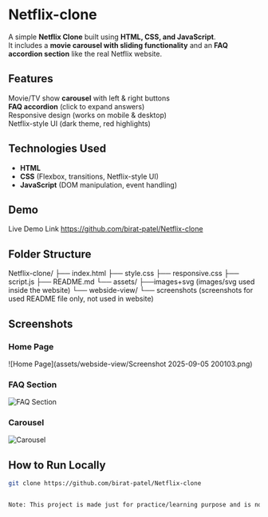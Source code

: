 # Netflix-clone 

A simple **Netflix Clone** built using **HTML, CSS, and JavaScript**.  
It includes a **movie carousel with sliding functionality** and an **FAQ accordion section** like the real Netflix website.  


## Features  
 Movie/TV show **carousel** with left & right buttons  
 **FAQ accordion** (click to expand answers)  
 Responsive design (works on mobile & desktop)  
 Netflix-style UI (dark theme, red highlights)  


## Technologies Used  
- **HTML**  
- **CSS** (Flexbox, transitions, Netflix-style UI)  
- **JavaScript** (DOM manipulation, event handling)  


## Demo  
Live Demo Link
https://github.com/birat-patel/Netflix-clone


## Folder Structure  
 Netflix-clone/
 ├── index.html
 ├── style.css
 ├── responsive.css
 ├── script.js
 ├── README.md
 └── assets/
      ├──images+svg (images/svg used inside the website)
      └── webside-view/
           └── screenshots (screenshots for used README file only, not used in website) 


## Screenshots  

### Home Page
![Home Page](assets/webside-view/Screenshot 2025-09-05 200103.png)

### FAQ Section
![FAQ Section](images/faq.png)

### Carousel
![Carousel](images/carousel.png)


## How to Run Locally  
```bash
git clone https://github.com/birat-patel/Netflix-clone


Note: This project is made just for practice/learning purpose and is not an official Netflix product.

